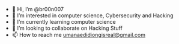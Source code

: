 - 👋 Hi, I’m @br00n007
- 👀 I’m interested in computer science, Cybersecurity and Hacking
- 🌱 I’m currently learning computer science
- 💞️ I’m looking to collaborate on Hacking Stuff
- 📫 How to reach me umanaedidiongisreal@gmail.com

<!---
br00n007/br00n007 is a ✨ special ✨ repository because its `README.md` (this file) appears on your GitHub profile.
You can click the Preview link to take a look at your changes.
--->
